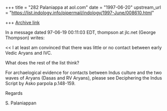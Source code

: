 +++
title = "282 Palaniappa at aol.com"
date = "1997-06-20"
upstream_url = "https://list.indology.info/pipermail/indology/1997-June/008610.html"

+++
[Archive link](https://list.indology.info/pipermail/indology/1997-June/008610.html)

In a message dated 97-06-19 00:11:03 EDT, thompson at jlc.net (George Thompson)
writes:

<< I at least am convinced that there was little or no contact between early
 Vedic Aryans and IVC.

 What does the rest of the list think?
  >>
For archaelogical evidence for contacts between Indus culture and the two
waves of Aryans (Dasas and RV Aryans), please see Deciphering the Indus
Script by Asko parpola p.148-159.

Regards

S. Palaniappan




